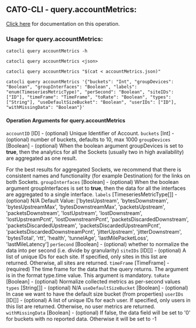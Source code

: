 
## CATO-CLI - query.accountMetrics:
[Click here](https://api.catonetworks.com/documentation/#query-accountMetrics) for documentation on this operation.

### Usage for query.accountMetrics:

`catocli query accountMetrics -h`

`catocli query accountMetrics <json>`

`catocli query accountMetrics "$(cat < accountMetrics.json)"`

`catocli query accountMetrics '{"buckets": "Int", "groupDevices": "Boolean", "groupInterfaces": "Boolean", "labels": "enum(TimeseriesMetricType)", "perSecond": "Boolean", "siteIDs": ["ID"], "timeFrame": "TimeFrame", "toRate": "Boolean", "types": ["String"], "useDefaultSizeBucket": "Boolean", "userIDs": ["ID"], "withMissingData": "Boolean"}'`

#### Operation Arguments for query.accountMetrics ####
`accountID` [ID] - (optional) Unique Identifier of Account. 
`buckets` [Int] - (optional) number of buckets, defaults to 10, max 1000 
`groupDevices` [Boolean] - (optional) When the boolean argument groupDevices is set to __true__, then the analytics for all the
Sockets (usually two in high availability) are aggregated as one result.

For the best results for aggregated Sockets, we recommend that there is consistent
names and functionality (for example Destination) for the links on both Sockets. 
`groupInterfaces` [Boolean] - (optional) When the boolean argument groupInterfaces is set to __true__, then the data for all the
interfaces are aggregated to a single interface. 
`labels` [TimeseriesMetricType[]] - (optional) N/A Default Value: ['bytesUpstream', 'bytesDownstream', 'bytesUpstreamMax', 'bytesDownstreamMax', 'packetsUpstream', 'packetsDownstream', 'lostUpstream', 'lostDownstream', 'lostUpstreamPcnt', 'lostDownstreamPcnt', 'packetsDiscardedDownstream', 'packetsDiscardedUpstream', 'packetsDiscardedUpstreamPcnt', 'packetsDiscardedDownstreamPcnt', 'jitterUpstream', 'jitterDownstream', 'bytesTotal', 'rtt', 'health', 'tunnelAge', 'lastMilePacketLoss', 'lastMileLatency']
`perSecond` [Boolean] - (optional) whether to normalize the data into per second (i.e. divide by granularity) 
`siteIDs` [ID[]] - (optional) A list of unique IDs for each site. If specified, only sites in this list are returned. Otherwise, all sites are returned. 
`timeFrame` [TimeFrame] - (required) The time frame for the data that the query returns. The argument is in the format type.time value. This argument is mandatory. 
`toRate` [Boolean] - (optional) Normalize collected metrics as per-second values 
`types` [String[]] - (optional) N/A 
`useDefaultSizeBucket` [Boolean] - (optional) In case we want to have the default size bucket (from properties) 
`userIDs` [ID[]] - (optional) A list of unique IDs for each user. If specified, only users in this list are returned. Otherwise, no user metrics are returned. 
`withMissingData` [Boolean] - (optional) If false, the data field will be set to '0' for buckets with no reported data. Otherwise it will be set to -1 
